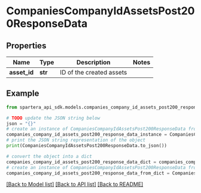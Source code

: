 # CompaniesCompanyIdAssetsPost200ResponseData


## Properties

Name | Type | Description | Notes
------------ | ------------- | ------------- | -------------
**asset_id** | **str** | ID of the created assets | 

## Example

```python
from spartera_api_sdk.models.companies_company_id_assets_post200_response_data import CompaniesCompanyIdAssetsPost200ResponseData

# TODO update the JSON string below
json = "{}"
# create an instance of CompaniesCompanyIdAssetsPost200ResponseData from a JSON string
companies_company_id_assets_post200_response_data_instance = CompaniesCompanyIdAssetsPost200ResponseData.from_json(json)
# print the JSON string representation of the object
print(CompaniesCompanyIdAssetsPost200ResponseData.to_json())

# convert the object into a dict
companies_company_id_assets_post200_response_data_dict = companies_company_id_assets_post200_response_data_instance.to_dict()
# create an instance of CompaniesCompanyIdAssetsPost200ResponseData from a dict
companies_company_id_assets_post200_response_data_from_dict = CompaniesCompanyIdAssetsPost200ResponseData.from_dict(companies_company_id_assets_post200_response_data_dict)
```
[[Back to Model list]](../README.md#documentation-for-models) [[Back to API list]](../README.md#documentation-for-api-endpoints) [[Back to README]](../README.md)


